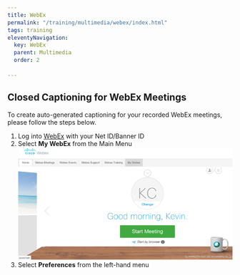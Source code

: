 ```yaml
---
title: WebEx
permalink: "/training/multimedia/webex/index.html"
tags: training
eleventyNavigation:
  key: WebEx
  parent: Multimedia
  order: 2

---
```

## Closed Captioning for WebEx Meetings

To create auto-generated captioning for your recorded WebEx meetings, please follow the steps below.

1. Log into [WebEx](https://ctedu.webex.com/) with your Net ID/Banner ID
2. Select **My WebEx** from the Main Menu  
   ![Screenshot of opening screen after logging into WebEx. Options for different meeting types are at the top of the page, while a large heading that says "Good Morning, Kevin" is above a Start Meeting button.](/static/img/webex-screenshot-1.png)
3. Select **Preferences** from the left-hand menu